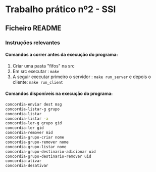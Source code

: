 
# Trabalho prático nº2 - SSI

## Ficheiro README

### Instruções relevantes

#### Comandos a correr antes da execução do programa:

1. Criar uma pasta "fifos" na src
2. Em src executar : `make`
3. A seguir executar primeiro o servidor : `make run_server` e depois o cliente: `make run_client`

#### Comandos disponíveis na execução do programa:

```bash
concordia-enviar dest msg
concordia-listar-g grupo
concordia-listar
concordia-listar -a
concordia-ler-g grupo gid
concordia-ler gid
concordia-remover mid
concordia-grupo-criar nome
concordia-grupo-remover nome
concordia-grupo-listar nome
concordia-grupo-destinario-adicionar uid
concordia-grupo-destinario-remover uid 
concordia-ativar
concordia-desativar
```
